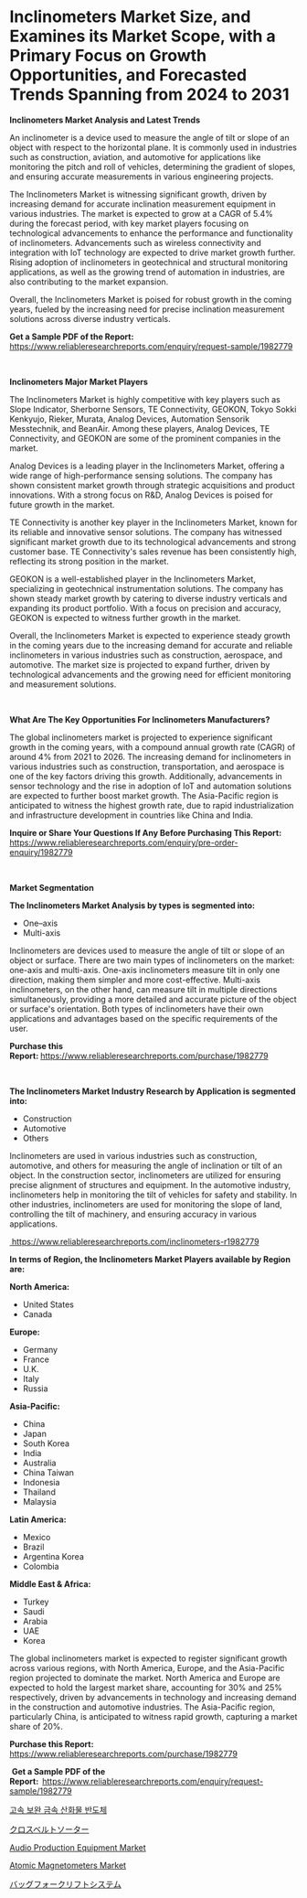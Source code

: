 <p><h1>Inclinometers Market Size, and Examines its Market Scope, with a Primary Focus on Growth Opportunities, and Forecasted Trends Spanning from 2024 to 2031</h1></p><p><strong>Inclinometers Market Analysis and Latest Trends</strong></p>
<p><p>An inclinometer is a device used to measure the angle of tilt or slope of an object with respect to the horizontal plane. It is commonly used in industries such as construction, aviation, and automotive for applications like monitoring the pitch and roll of vehicles, determining the gradient of slopes, and ensuring accurate measurements in various engineering projects.</p><p>The Inclinometers Market is witnessing significant growth, driven by increasing demand for accurate inclination measurement equipment in various industries. The market is expected to grow at a CAGR of 5.4% during the forecast period, with key market players focusing on technological advancements to enhance the performance and functionality of inclinometers. Advancements such as wireless connectivity and integration with IoT technology are expected to drive market growth further. Rising adoption of inclinometers in geotechnical and structural monitoring applications, as well as the growing trend of automation in industries, are also contributing to the market expansion.</p><p>Overall, the Inclinometers Market is poised for robust growth in the coming years, fueled by the increasing need for precise inclination measurement solutions across diverse industry verticals.</p></p>
<p><strong>Get a Sample PDF of the Report:&nbsp;</strong> <a href="https://www.reliableresearchreports.com/enquiry/request-sample/1982779">https://www.reliableresearchreports.com/enquiry/request-sample/1982779</a></p>
<p>&nbsp;</p>
<p><strong>Inclinometers Major Market Players</strong></p>
<p><p>The Inclinometers Market is highly competitive with key players such as Slope Indicator, Sherborne Sensors, TE Connectivity, GEOKON, Tokyo Sokki Kenkyujo, Rieker, Murata, Analog Devices, Automation Sensorik Messtechnik, and BeanAir. Among these players, Analog Devices, TE Connectivity, and GEOKON are some of the prominent companies in the market.</p><p>Analog Devices is a leading player in the Inclinometers Market, offering a wide range of high-performance sensing solutions. The company has shown consistent market growth through strategic acquisitions and product innovations. With a strong focus on R&D, Analog Devices is poised for future growth in the market.</p><p>TE Connectivity is another key player in the Inclinometers Market, known for its reliable and innovative sensor solutions. The company has witnessed significant market growth due to its technological advancements and strong customer base. TE Connectivity's sales revenue has been consistently high, reflecting its strong position in the market.</p><p>GEOKON is a well-established player in the Inclinometers Market, specializing in geotechnical instrumentation solutions. The company has shown steady market growth by catering to diverse industry verticals and expanding its product portfolio. With a focus on precision and accuracy, GEOKON is expected to witness further growth in the market.</p><p>Overall, the Inclinometers Market is expected to experience steady growth in the coming years due to the increasing demand for accurate and reliable inclinometers in various industries such as construction, aerospace, and automotive. The market size is projected to expand further, driven by technological advancements and the growing need for efficient monitoring and measurement solutions.</p></p>
<p>&nbsp;</p>
<p><strong>What Are The Key Opportunities For Inclinometers Manufacturers?</strong></p>
<p><p>The global inclinometers market is projected to experience significant growth in the coming years, with a compound annual growth rate (CAGR) of around 4% from 2021 to 2026. The increasing demand for inclinometers in various industries such as construction, transportation, and aerospace is one of the key factors driving this growth. Additionally, advancements in sensor technology and the rise in adoption of IoT and automation solutions are expected to further boost market growth. The Asia-Pacific region is anticipated to witness the highest growth rate, due to rapid industrialization and infrastructure development in countries like China and India.</p></p>
<p><strong>Inquire or Share Your Questions If Any Before Purchasing This Report:</strong> <a href="https://www.reliableresearchreports.com/enquiry/pre-order-enquiry/1982779">https://www.reliableresearchreports.com/enquiry/pre-order-enquiry/1982779</a></p>
<p>&nbsp;</p>
<p><strong>Market Segmentation</strong></p>
<p><strong>The Inclinometers Market Analysis by types is segmented into:</strong></p>
<p><ul><li>One–axis</li><li>Multi-axis</li></ul></p>
<p><p>Inclinometers are devices used to measure the angle of tilt or slope of an object or surface. There are two main types of inclinometers on the market: one-axis and multi-axis. One-axis inclinometers measure tilt in only one direction, making them simpler and more cost-effective. Multi-axis inclinometers, on the other hand, can measure tilt in multiple directions simultaneously, providing a more detailed and accurate picture of the object or surface's orientation. Both types of inclinometers have their own applications and advantages based on the specific requirements of the user.</p></p>
<p><strong>Purchase this Report:&nbsp;</strong><a href="https://www.reliableresearchreports.com/purchase/1982779">https://www.reliableresearchreports.com/purchase/1982779</a></p>
<p>&nbsp;</p>
<p><strong>The Inclinometers Market Industry Research by Application is segmented into:</strong></p>
<p><ul><li>Construction</li><li>Automotive</li><li>Others</li></ul></p>
<p><p>Inclinometers are used in various industries such as construction, automotive, and others for measuring the angle of inclination or tilt of an object. In the construction sector, inclinometers are utilized for ensuring precise alignment of structures and equipment. In the automotive industry, inclinometers help in monitoring the tilt of vehicles for safety and stability. In other industries, inclinometers are used for monitoring the slope of land, controlling the tilt of machinery, and ensuring accuracy in various applications.</p></p>
<p><a href="https://www.reliableresearchreports.com/inclinometers-r1982779">&nbsp;https://www.reliableresearchreports.com/inclinometers-r1982779</a></p>
<p><strong>In terms of Region, the Inclinometers Market Players available by Region are:</strong></p>
<p>
    <p> <strong> North America: </strong>
        <ul>
            <li>United States</li>
            <li>Canada</li>
        </ul>
        </p> 
    <p> <strong> Europe: </strong>
        <ul>
            <li>Germany</li>
            <li>France</li>
            <li>U.K.</li>
            <li>Italy</li>
            <li>Russia</li>
        </ul>
        </p> 
    <p> <strong> Asia-Pacific: </strong>
        <ul>
            <li>China</li>
            <li>Japan</li>
            <li>South Korea</li>
            <li>India</li>
            <li>Australia</li>
            <li>China Taiwan</li>
            <li>Indonesia</li>
            <li>Thailand</li>
            <li>Malaysia</li>
        </ul>
        </p> 
    <p> <strong> Latin America: </strong>
        <ul>
            <li>Mexico</li>
            <li>Brazil</li>
            <li>Argentina Korea</li>
            <li>Colombia</li>
        </ul>
        </p> 
    <p> <strong> Middle East & Africa: </strong>
        <ul>
            <li>Turkey</li>
            <li>Saudi</li>
            <li>Arabia</li>
            <li>UAE</li>
            <li>Korea</li>
        </ul>
    </p>
    </p>
<p><p>The global inclinometers market is expected to register significant growth across various regions, with North America, Europe, and the Asia-Pacific region projected to dominate the market. North America and Europe are expected to hold the largest market share, accounting for 30% and 25% respectively, driven by advancements in technology and increasing demand in the construction and automotive industries. The Asia-Pacific region, particularly China, is anticipated to witness rapid growth, capturing a market share of 20%.</p></p>
<p><strong>Purchase this Report: </strong><a href="https://www.reliableresearchreports.com/purchase/1982779">https://www.reliableresearchreports.com/purchase/1982779</a></p>
<p>&nbsp;<strong>Get a Sample PDF of the Report:&nbsp;&nbsp;</strong><a href="https://www.reliableresearchreports.com/enquiry/request-sample/1982779">https://www.reliableresearchreports.com/enquiry/request-sample/1982779</a></p>
<p><strong></strong></p>
<p><p><a href="https://github.com/RickyMetzDVM/Market-Research-Report-List-1/blob/main/2064715169806.md">고속 보완 금속 산화물 반도체</a></p><p><a href="https://github.com/AdellaPrice2023/Market-Research-Report-List-1/blob/main/3057677158288.md">クロスベルトソーター</a></p><p><a href="https://github.com/lsapaaep8/Market-Research-Report-List-1/blob/main/audio-production-equipment-market.md">Audio Production Equipment Market</a></p><p><a href="https://github.com/yadanielu/Market-Research-Report-List-1/blob/main/atomic-magnetometers-market.md">Atomic Magnetometers Market</a></p><p><a href="https://github.com/AbigaleHuel/Market-Research-Report-List-1/blob/main/3683952158289.md">バッグフォークリフトシステム</a></p></p>